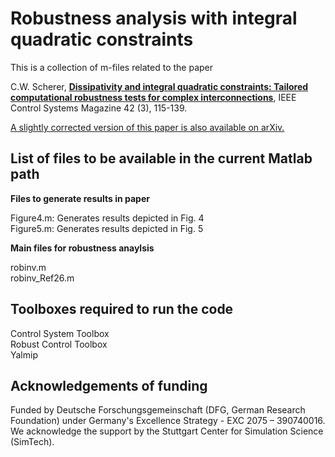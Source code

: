 # Robustness analysis with integral quadratic constraints

This is a collection of m-files related to the paper

C.W. Scherer, 
[**Dissipativity and integral quadratic constraints: Tailored computational robustness tests for  complex interconnections**](https://ieeexplore.ieee.org/document/9781263),
IEEE Control Systems Magazine 42 (3), 115-139.

[A slightly corrected version of this paper is also available on arXiv.](https://doi.org/10.48550/arXiv.2105.07401)

## List of files to be available in the current Matlab path

**Files to generate results in paper**

Figure4.m: Generates results depicted in Fig. 4\
Figure5.m: Generates results depicted in Fig. 5

**Main files for robustness anaylsis**

robinv.m\
robinv_Ref26.m

## Toolboxes required to run the code

Control System Toolbox\
Robust Control Toolbox\
Yalmip

## Acknowledgements of funding 

Funded by Deutsche Forschungsgemeinschaft (DFG, German Research Foundation) under Germany's Excellence Strategy - EXC 2075 – 390740016. We acknowledge the support by the Stuttgart Center for Simulation Science (SimTech).
